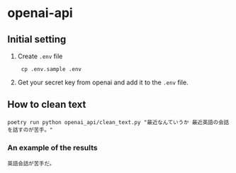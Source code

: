 # openai-api
## Initial setting
1. Create `.env` file

        cp .env.sample .env


2. Get your secret key from openai and add it to the `.env` file.

## How to clean text
    poetry run python openai_api/clean_text.py "最近なんていうか 最近英語の会話を話すのが苦手。"

### An example of the results
    英語会話が苦手だ。
